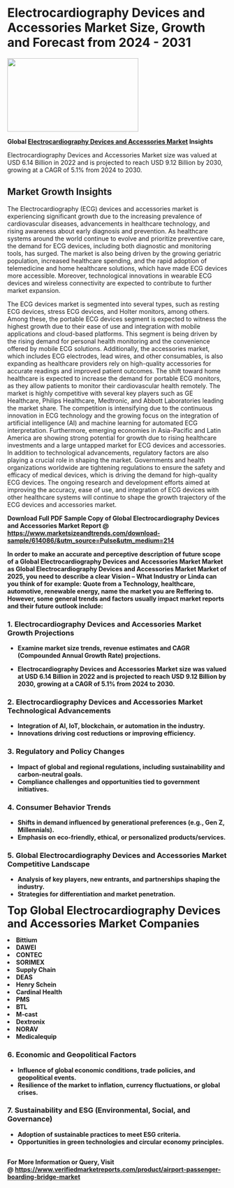 <H1>Electrocardiography Devices and Accessories Market Size, Growth and Forecast from 2024 - 2031</H1><img class="aligncenter size-medium wp-image-584254" src="https://thirdeyenews.in/wp-content/uploads/2024/09/Global-Market-Research-300x168.jpeg" alt="" width="300" height="168" /><p><strong>Global&nbsp;<a href="https://www.marketsizeandtrends.com/download-sample/614086/&amp;utm_source=Pulse&amp;utm_medium=214">Electrocardiography Devices and Accessories Market</a> Insights</strong></p><p>Electrocardiography Devices and Accessories Market size was valued at USD 6.14 Billion in 2022 and is projected to reach USD 9.12 Billion by 2030, growing at a CAGR of 5.1% from 2024 to 2030.</p><p><h2>Market Growth Insights</h2> <p>The Electrocardiography (ECG) devices and accessories market is experiencing significant growth due to the increasing prevalence of cardiovascular diseases, advancements in healthcare technology, and rising awareness about early diagnosis and prevention. As healthcare systems around the world continue to evolve and prioritize preventive care, the demand for ECG devices, including both diagnostic and monitoring tools, has surged. The market is also being driven by the growing geriatric population, increased healthcare spending, and the rapid adoption of telemedicine and home healthcare solutions, which have made ECG devices more accessible. Moreover, technological innovations in wearable ECG devices and wireless connectivity are expected to contribute to further market expansion.</p> <p><strong></strong></p> <p>The ECG devices market is segmented into several types, such as resting ECG devices, stress ECG devices, and Holter monitors, among others. Among these, the portable ECG devices segment is expected to witness the highest growth due to their ease of use and integration with mobile applications and cloud-based platforms. This segment is being driven by the rising demand for personal health monitoring and the convenience offered by mobile ECG solutions. Additionally, the accessories market, which includes ECG electrodes, lead wires, and other consumables, is also expanding as healthcare providers rely on high-quality accessories for accurate readings and improved patient outcomes. The shift toward home healthcare is expected to increase the demand for portable ECG monitors, as they allow patients to monitor their cardiovascular health remotely. The market is highly competitive with several key players such as GE Healthcare, Philips Healthcare, Medtronic, and Abbott Laboratories leading the market share. The competition is intensifying due to the continuous innovation in ECG technology and the growing focus on the integration of artificial intelligence (AI) and machine learning for automated ECG interpretation. Furthermore, emerging economies in Asia-Pacific and Latin America are showing strong potential for growth due to rising healthcare investments and a large untapped market for ECG devices and accessories. In addition to technological advancements, regulatory factors are also playing a crucial role in shaping the market. Governments and health organizations worldwide are tightening regulations to ensure the safety and efficacy of medical devices, which is driving the demand for high-quality ECG devices. The ongoing research and development efforts aimed at improving the accuracy, ease of use, and integration of ECG devices with other healthcare systems will continue to shape the growth trajectory of the ECG devices and accessories market. <p><strong></p><p><span class=""><strong>Download Full PDF Sample Copy of Global Electrocardiography Devices and Accessories Market Report</strong> @ <a href="https://www.marketsizeandtrends.com/download-sample/614086/&amp;utm_source=Pulse&amp;utm_medium=214" target="_blank">https://www.marketsizeandtrends.com/download-sample/614086/&amp;utm_source=Pulse&amp;utm_medium=214</a></span></p><p>In order to make an accurate and perceptive description of future scope of a Global&nbsp;Electrocardiography Devices and Accessories Market Market as Global&nbsp;Electrocardiography Devices and Accessories Market Market of 2025, you need to describe a clear Vision &ndash; What Industry or Linda can you think of for example: Quote from a Technology, healthcare, automotive, renewable energy, name the market you are Reffering to. However, some general trends and factors usually impact market reports and their future outlook include:</p><h3>1.&nbsp;<strong>Electrocardiography Devices and Accessories Market Growth Projections</strong></h3><ul><li>Examine market size trends, revenue estimates and CAGR (Compounded Annual Growth Rate) projections.</li><li><p>Electrocardiography Devices and Accessories Market size was valued at USD 6.14 Billion in 2022 and is projected to reach USD 9.12 Billion by 2030, growing at a CAGR of 5.1% from 2024 to 2030.</p></li></ul><h3>2.&nbsp;<strong>Electrocardiography Devices and Accessories Market Technological Advancements</strong></h3><ul><li>Integration of AI, IoT, blockchain, or automation in the industry.</li><li>Innovations driving cost reductions or improving efficiency.</li></ul><h3>3.&nbsp;<strong>Regulatory and Policy Changes</strong></h3><ul><li>Impact of global and regional regulations, including sustainability and carbon-neutral goals.</li><li>Compliance challenges and opportunities tied to government initiatives.</li></ul><h3>4.&nbsp;<strong>Consumer Behavior Trends</strong></h3><ul><li>Shifts in demand influenced by generational preferences (e.g., Gen Z, Millennials).</li><li>Emphasis on eco-friendly, ethical, or personalized products/services.</li></ul><h3>5.&nbsp;<strong>Global Electrocardiography Devices and Accessories Market Competitive Landscape</strong></h3><ul><li>Analysis of key players, new entrants, and partnerships shaping the industry.</li><li>Strategies for differentiation and market penetration.</li></ul><p data-pm-slice="1 1 []"><span style="color: inherit; font-family: inherit; font-size: 25px;">Top Global Electrocardiography Devices and Accessories Market Companies</span></p><div class="" data-test-id=""><p><li>Bittium</li><li> DAWEI</li><li> CONTEC</li><li> SORIMEX</li><li> Supply Chain</li><li> DEAS</li><li> Henry Schein</li><li> Cardinal Health</li><li> PMS</li><li> BTL</li><li> M-cast</li><li> Dextronix</li><li> NORAV</li><li> Medicalequip</li></p></div><h3>6.&nbsp;<strong>Economic and Geopolitical Factors</strong></h3><ul><li>Influence of global economic conditions, trade policies, and geopolitical events.</li><li>Resilience of the market to inflation, currency fluctuations, or global crises.</li></ul><h3>7.&nbsp;<strong>Sustainability and ESG (Environmental, Social, and Governance)</strong></h3><ul><li>Adoption of sustainable practices to meet ESG criteria.</li><li>Opportunities in green technologies and circular economy principles.</li></ul><h2><strong style="font-size: 14px;">For More Information or Query, Visit @&nbsp;</strong><a style="background-color: #ffffff; font-size: 14px;" href="https://www.marketsizeandtrends.com/report/electrocardiography-devices-and-accessories-market/" target="_blank">https://www.verifiedmarketreports.com/product/airport-passenger-boarding-bridge-market</a></h2>
